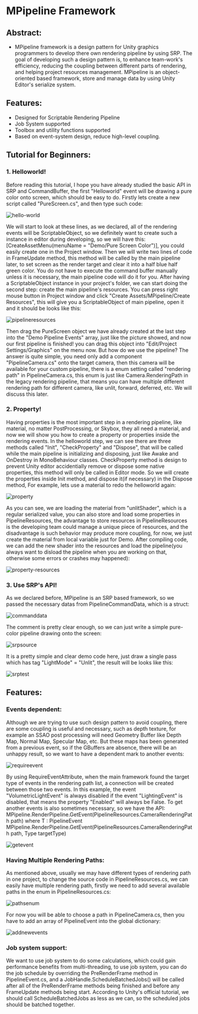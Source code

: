 # MPipeline Framework
## Abstract:
* MPipeline framework is a design pattern for Unity graphics programmers to develop there own rendering pipeline by using SRP. The goal of developing such a design pattern is, to enhance team-work's efficiency, reducing the coupling between different parts of rendering, and helping project resources management. MPipeline is an object-oriented based framework, store and manage data by using Unity Editor's serialize system.
## Features:
* Designed for Scriptable Rendering Pipeline
* Job System supported
* Toolbox and utility functions supported
* Based on event-system design, reduce high-level coupling.
## Tutorial for Beginners:

### 1. Helloworld!

Before reading this tutorial, I hope you have already studied the basic API in SRP and CommandBuffer, the first "Helloworld" event will be drawing a pure color onto screen, which should be easy to do. Firstly lets create a new script called "PureScreen.cs", and then type such code:

![hello-world](demo/helloworld.png)

We will start to look at these lines, as we declared, all of the rendering events will be ScriptableObject, so we definitely want to create such a instance in editor during developing, so we will have this:    [CreateAssetMenu(menuName = "Demo/Pure Screen Color")], you could easily create one in the Project window. Then we will write two lines of code in FrameUpdate method, this method will be called by the main pipeline later, to set screen as the render target and clear it into a half blue half green color. You do not have to execute the command buffer manually unless it is necessary, the main pipeline code will do it for you.
After having a ScriptableObject instance in your project's folder, we can start doing the second step: create the main pipeline's resources. You can press right mouse button in Project window and click "Create Assets/MPipeline/Create Resources", this will give you a  ScriptableObject of main pipeline, open it and it should be looks like this:

![pipelineresources](demo/res.png)

Then drag the PureScreen object we have already created at the last step into the "Demo Pipeline Events" array, just like the picture showed, and now our first pipeline is finished! you can drag this object into "Edit/Project Settings/Graphics" on the menu now. But how do we use the pipeline? The answer is quite simple, you need only add a component "PipelineCamera.cs" onto the target camera, then this camera will be available for your custom pipeline, there is a enum setting called "rendering path" in PipelineCamera.cs, this enum is just like Camera.RenderingPath in the legacy rendering pipeline, that means you can have multiple different rendering path for different camera, like unlit, forward, deferred, etc. We will discuss this later.

### 2. Property!

Having properties is the most important step in a rendering pipeline, like material, no matter PostProcessing, or Skybox, they all need a material, and now we will show you how to create a property or properties inside the rendering events. In the helloworld step, we can see there are three methods called "Init", "CheckProperty" and "Dispose", that will be called while the main pipeline is initializing and disposing, just like Awake and OnDestroy in MonoBehaviour classes. CheckProperty method is design to prevent Unity editor accidentially remove or dispose some native properties, this method will only be called in Editor mode. So we will create the properties inside Init method, and dispose it(if necessary) in the Dispose method, For example, lets use a material to redo the helloworld again:

![property](demo/prop.png)

As you can see, we are loading the material from "unlitShader", which is a regular serialized value, you can also store and load some properties in PipelineResources, the advantage to store resources in PipelineResources is the developing team could manage a unique piece of resources, and the disadvantage is such behavior may produce more coupling, for now, we just create the material from local variable just for Demo. After compiling code, we can add the new shader into the resources and load the pipeline(you always want to disload the pipeline when you are working on that, otherwise some errors or crashes may happened):

![property-resources](demo/propRes.png)

### 3. Use SRP's API!

As we declared before, MPipeline is an SRP based framework, so we passed the necessary datas from PipelineCommandData, which is a struct:

![commanddata](demo/commanddata.png)

The comment is pretty clear enough, so we can just write a simple pure-color pipeline drawing onto the screen:

![srpsource](demo/srpsource.png)

It is a pretty simple and clear demo code here, just draw a single pass which has tag "LightMode" = "Unlit", the result will be looks like this:

![srptest](demo/srptest.png)

## Features:

### Events dependent:

Although we are trying to use such design pattern to avoid coupling, there are some coupling is useful and necessary, such as depth texture, for example an SSAO post processing will need Geometry Buffer like Depth Map, Normal Map, Specular Map, etc. But these maps has been generated from a previous event, so if the GBuffers are absence, there will be an unhappy result, so we want to have a dependent mark to another events:

![requireevent](demo/requireevent.png)

By using RequireEventAttribute, when the main framework found the target type of events in the rendering path list, a connection will be created between those two events. In this example, the event "VolumetricLightEvent" is always disabled if the event "LightingEvent" is disabled, that means the property "Enabled" will always be False.
To get another events is also sometimes necessary, so we have the API: 
    MPipeline.RenderPipeline.GetEvent<T>(PipelineResources.CameraRenderingPath path) where T : PipelineEvent
    MPipeline.RenderPipeline.GetEvent(PipelineResources.CameraRenderingPath path, Type targetType)

![getevent](demo/getevent.png)

### Having Multiple Rendering Paths:

As mentioned above, usually we may have different types of rendering path in one project, to change the source code in PipelineResources.cs, we can easily have multiple rendering path, firstly we need to add several available paths in the enum in PipelineResources.cs:

![pathsenum](demo/pathsenum.png)

For now you will be able to choose a path in PipelineCamera.cs, then you have to add an array of PipelineEvent into the global dictionary:

![addnewevents](demo/addnewevents.png)

### Job system support:

We want to use job system to do some calculations, which could gain performance benefits from multi-threading, to use job system, you can do the job schedule by overriding the PreRenderFrame method in PipelineEvent.cs, and a JobHandle.ScheduleBatchedJobs() will be called after all of the PreRenderFrame methods being finished and before any FrameUpdate methods being start. According to Unity's official tutorial, we should call ScheduleBatchedJobs as less as we can, so the scheduled jobs should be batched together.